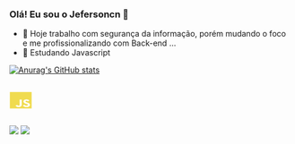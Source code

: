 ### Olá! Eu sou o Jefersoncn 👋

- 🔭 Hoje trabalho com segurança da informação, porém mudando o foco e me profissionalizando com Back-end ...
- 🌱 Estudando Javascript

[![Anurag's GitHub stats](https://github-readme-stats.vercel.app/api?username=Jefersoncn&show_icons=true&theme=radical)](https://github.com/Jefersoncn/github-readme-stats)

<div style="display: inline_block"><br>
  <img align="center" alt="Rafa-Js" height="30" width="40" src="https://raw.githubusercontent.com/devicons/devicon/master/icons/javascript/javascript-plain.svg">
</div>

##

<div> 
  <a href="https://instagram.com/jeferson_cn" target="_blank"><img src="https://img.shields.io/badge/-Instagram-%23E4405F?style=for-the-badge&logo=instagram&logoColor=white" target="_blank"></a>
  <a href = "mailto:jefersonc.neves@gmail.com"><img src="https://img.shields.io/badge/-Gmail-%23333?style=for-the-badge&logo=gmail&logoColor=white" target="_blank"></a>
</div>

